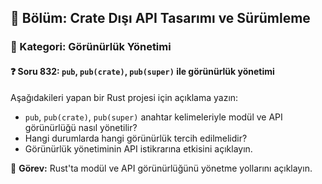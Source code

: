 ## 📘 Bölüm: Crate Dışı API Tasarımı ve Sürümleme  
### 🔹 Kategori: Görünürlük Yönetimi  
#### ❓ Soru 832: `pub`, `pub(crate)`, `pub(super)` ile görünürlük yönetimi

Aşağıdakileri yapan bir Rust projesi için açıklama yazın:

- `pub`, `pub(crate)`, `pub(super)` anahtar kelimeleriyle modül ve API görünürlüğü nasıl yönetilir?
- Hangi durumlarda hangi görünürlük tercih edilmelidir?
- Görünürlük yönetiminin API istikrarına etkisini açıklayın.

🔧 **Görev:** Rust'ta modül ve API görünürlüğünü yönetme yollarını açıklayın.
